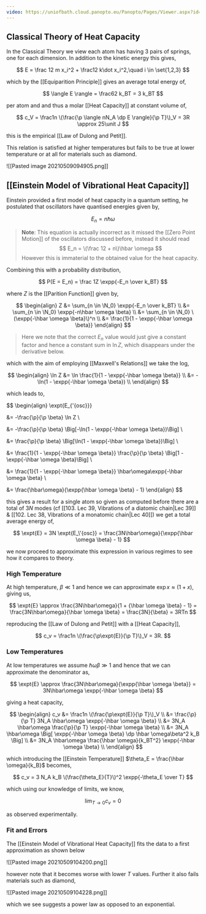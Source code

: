 ```yaml
---
video: https://uniofbath.cloud.panopto.eu/Panopto/Pages/Viewer.aspx?id=c262b39d-ff34-47b3-b3cf-ad0f0140604a
---
```


## Classical Theory of Heat Capacity

In the Classical Theory we view each atom has having 3 pairs of springs, one for each dimension. In addition to the kinetic energy this gives,

$$
E = \frac 12 m x_i^2 + \frac12 k\dot x_i^2,\quad i \in \set{1,2,3}
$$

which by the [[Equiparition Principle]] gives an average total energy of,

$$
\langle E \rangle = \frac62 k_BT = 3 k_BT
$$

per atom and and thus a molar [[Heat Capacity]] at constant volume of,

$$
c_V = \frac1n \(\frac{\p \langle nN_A \dp E \rangle}{\p T}\)_V = 3R \approx 25\unit J
$$

this is the empirical [[Law of Dulong and Petit]]. 

This relation is satisfied at higher temperatures but fails to be true at lower temperature or at all for materials such as diamond.

![[Pasted image 20210509094905.png]]

## [[Einstein Model of Vibrational Heat Capacity]]

Einstein provided a first model of heat capacity in a quantum setting, he postulated that oscillators have quantised energies given by,

$$
E_n = n\hbar \omega
$$

> **Note**: This equation is actually incorrect as it missed the [[Zero Point Motion]] of the oscillators discussed before, instead it should read
> $$
> E_n = \(\frac 12 + n\)\hbar \omega
> $$
> However this is immaterial to the obtained value for the heat capacity.

Combining this with a probability distribution,

$$
P(E = E_n) = \frac 1Z \expp{-E_n \over k_BT}
$$

where $Z$ is the [[Parition Function]] given by,

$$
\begin{align}
Z
&= \sum_{n \in \N_0} \expp{-E_n \over k_BT} \\
&= \sum_{n \in \N_0} \expp{-n\hbar \omega \beta} \\
&= \sum_{n \in \N_0} \(\expp{-\hbar \omega \beta}\)^n \\
&= \frac{1}{1 - \expp{-\hbar \omega \beta}}
\end{align}
$$

> Here we note that the correct $E_n$ value would just give a constant factor and hence a constant sum in $\ln Z$, which disappears under the derivative below.

which with the aim of employing [[Maxwell's Relations]] we take the log,

$$
\begin{align}
\ln Z
&= \ln \frac{1}{1 - \expp{-\hbar \omega \beta}} \\
&= -\ln(1 - \expp{-\hbar \omega \beta}) \\
\end{align}
$$

which leads to,

$$
\begin{align}
\expt{E_{\'{osc}}}

&= -\frac{\p}{\p \beta} \ln Z \\

&= -\frac{\p}{\p \beta} \Big[-\ln(1 - \expp{-\hbar \omega \beta})\Big] \\

&= \frac{\p}{\p \beta} \Big[\ln(1 - \expp{-\hbar \omega \beta})\Big] \\

&=
\frac{1}{1 - \expp{-\hbar \omega \beta}}
\frac{\p}{\p \beta} \Big[1 - \expp{-\hbar \omega \beta}\Big] \\

&=
\frac{1}{1 - \expp{-\hbar \omega \beta}}
\hbar\omega\expp{-\hbar \omega \beta} \\

&= \frac{\hbar\omega}{\expp{\hbar \omega \beta} - 1}
\end{align}
$$

this gives a result for a single atom so given as computed before there are a total of $3N$ modes (cf [[103. Lec 39, Vibrations of a diatomic chain|Lec 39]] & [[102. Lec 38, Vibrations of a monatomic chain|Lec 40]]) we get a total average energy of,

$$
\expt{E} = 3N \expt{E_\'{osc}} = \frac{3N\hbar\omega}{\expp{\hbar \omega \beta} - 1}
$$

we now proceed to approximate this expression in various regimes to see how it compares to theory. 

### High Temperature

At high temperature, $\beta \ll 1$ and hence we can approximate $\exp x \approx (1 + x)$, giving us,

$$
\expt{E}
\approx \frac{3N\hbar\omega}{1 + {\hbar \omega \beta} - 1} 
= \frac{3N\hbar\omega}{\hbar \omega \beta}
= \frac{3N}{\beta}
= 3RTn
$$

reproducing the [[Law of Dulong and Petit]] with a [[Heat Capacity]],

$$
c_v = \frac1n \(\frac{\p\expt{E}}{\p T}\)_V = 3R.
$$

### Low Temperatures

At low temperatures we assume $\hbar \omega \beta \gg 1$ and hence that we can approximate the denominator as,

$$
\expt{E}
\approx \frac{3N\hbar\omega}{\expp{\hbar \omega \beta}}
= 3N\hbar\omega \expp{-\hbar \omega \beta}
$$

giving a heat capacity,

$$
\begin{align}
c_v
&= \frac1n \(\frac{\p\expt{E}}{\p T}\)_V \\
&= \frac{\p}{\p T} 3N_A \hbar\omega \expp{-\hbar \omega \beta} \\
&= 3N_A \hbar\omega \frac{\p}{\p T} \expp{-\hbar \omega \beta} \\
&= 3N_A \hbar\omega \Big[
	\expp{-\hbar \omega \beta} \dp \hbar \omega\beta^2 k_B
\Big] \\
&= 3N_A \hbar\omega \frac{\hbar \omega}{k_BT^2} \expp{-\hbar \omega \beta} \\
\end{align}
$$

which introducing the [[Einstein Temperature]] $\theta_E = \frac{\hbar \omega}{k_B}$ becomes,

$$
c_v = 3 N_A k_B \(\frac{\theta_E}{T}\)^2 \expp{-\theta_E \over T}
$$

which using our knowledge of limits, we know,

$$
\lim_{T \to 0} c_v = 0
$$

as observed experimentally.

### Fit and Errors

The [[Einstein Model of Vibrational Heat Capacity]] fits the data to a first approximation as shown below

![[Pasted image 20210509104200.png]]

however note that it becomes worse with lower $T$ values. Further it also fails materials such as diamond,

![[Pasted image 20210509104228.png]]

which we see suggests a power law as opposed to an exponential.
